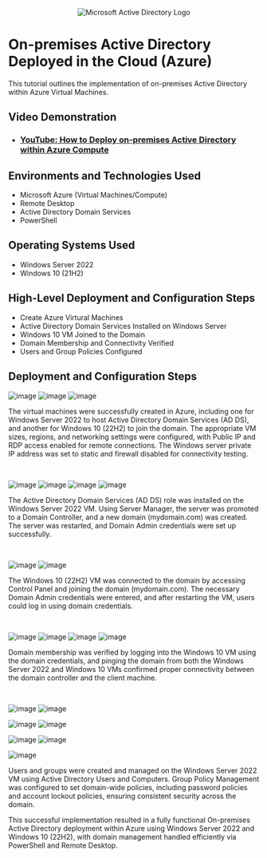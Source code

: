 <p align="center">
<img src="https://i.imgur.com/pU5A58S.png" alt="Microsoft Active Directory Logo"/>
</p>

<h1>On-premises Active Directory Deployed in the Cloud (Azure)</h1>
This tutorial outlines the implementation of on-premises Active Directory within Azure Virtual Machines.<br />


<h2>Video Demonstration</h2>

- ### [YouTube: How to Deploy on-premises Active Directory within Azure Compute](https://www.youtube.com)

<h2>Environments and Technologies Used</h2>

- Microsoft Azure (Virtual Machines/Compute)
- Remote Desktop
- Active Directory Domain Services
- PowerShell

<h2>Operating Systems Used </h2>

- Windows Server 2022
- Windows 10 (21H2)

<h2>High-Level Deployment and Configuration Steps</h2>

- Create Azure Virtural Machines
- Active Directory Domain Services Installed on Windows Server
- Windows 10 VM Joined to the Domain
- Domain Membership and Connectivity Verified
- Users and Group Policies Configured

<h2>Deployment and Configuration Steps</h2>

<p>

![image](https://github.com/user-attachments/assets/8b239299-f7ac-4348-902e-e3cbd1d6ed9a)
![image](https://github.com/user-attachments/assets/eea8af42-6473-4bea-843c-564b83252a1c)
![image](https://github.com/user-attachments/assets/15e43c64-b58d-47a2-a226-a66067c63042)

</p>
<p>
The virtual machines were successfully created in Azure, including one for Windows Server 2022 to host Active Directory Domain Services (AD DS), and another for Windows 10 (22H2) to join the domain. The appropriate VM sizes, regions, and networking settings were configured, with Public IP and RDP access enabled for remote connections. The Windows server private IP address was set to static and firewall disabled for connectivity testing.
</p>
<br />

<p>

![image](https://github.com/user-attachments/assets/41268788-e34a-4630-9d5f-34dff5768552)
![image](https://github.com/user-attachments/assets/cb4a2082-0350-413b-a9fa-5cb4587cf07c)
![image](https://github.com/user-attachments/assets/e873a841-e9dc-435f-b775-8faa1d502c97)
![image](https://github.com/user-attachments/assets/4fffae21-eb50-4801-b13f-81d94f9b08d4)

</p>
<p>
The Active Directory Domain Services (AD DS) role was installed on the Windows Server 2022 VM. Using Server Manager, the server was promoted to a Domain Controller, and a new domain (mydomain.com) was created. The server was restarted, and Domain Admin credentials were set up successfully.
</p>
<br />

<p>
  
![image](https://github.com/user-attachments/assets/3eb974b2-f424-4b90-b3ce-9226c368e68c)
![image](https://github.com/user-attachments/assets/2ab53e69-0d4d-4983-a306-0a36bf611175)
  

</p>
<p>
The Windows 10 (22H2) VM was connected to the domain by accessing Control Panel and joining the domain (mydomain.com). The necessary Domain Admin credentials were entered, and after restarting the VM, users could log in using domain credentials.
</p>
<br />
<p>

![image](https://github.com/user-attachments/assets/98f43f6d-8b5f-4a8b-973d-842b0800271d)
![image](https://github.com/user-attachments/assets/7bd54faf-31b7-49c0-b2f3-10dc0c5b4eb8)
![image](https://github.com/user-attachments/assets/41905e10-11ca-4502-9986-e3f5aa166a62)
![image](https://github.com/user-attachments/assets/811533a0-c2b5-4286-8371-989ce0418801)

</p>
<p>
Domain membership was verified by logging into the Windows 10 VM using the domain credentials, and pinging the domain from both the Windows Server 2022 and Windows 10 VMs confirmed proper connectivity between the domain controller and the client machine.
</p>
<br />

<p>

![image](https://github.com/user-attachments/assets/c4467ae6-1ed0-4a0e-9a09-1cac174643d9)
![image](https://github.com/user-attachments/assets/2119f041-b2d0-49cb-8b86-252a8c2a7d4e)


![image](https://github.com/user-attachments/assets/cbc0fe6e-de00-4bb5-94d7-e2bdf68781fc)
![image](https://github.com/user-attachments/assets/d45d00df-dbde-47d5-8120-5b6e789e0ff0)
</p>
<p>
</p>

![image](https://github.com/user-attachments/assets/6fbac9ba-07b6-41bb-a162-d3f093faea90)
![image](https://github.com/user-attachments/assets/fee21f53-6e96-4372-a06a-724cfb03d8b3)

</p>
<p>
</p>

![image](https://github.com/user-attachments/assets/ac0adf43-079b-4767-80d5-6c26f4310d94)

</p>
<p>
Users and groups were created and managed on the Windows Server 2022 VM using Active Directory Users and Computers. Group Policy Management was configured to set domain-wide policies, including password policies and account lockout policies, ensuring consistent security across the domain.

  This successful implementation resulted in a fully functional On-premises Active Directory deployment within Azure using Windows Server 2022 and Windows 10 (22H2), with domain management handled efficiently via PowerShell and Remote Desktop.
</p>
<br />

